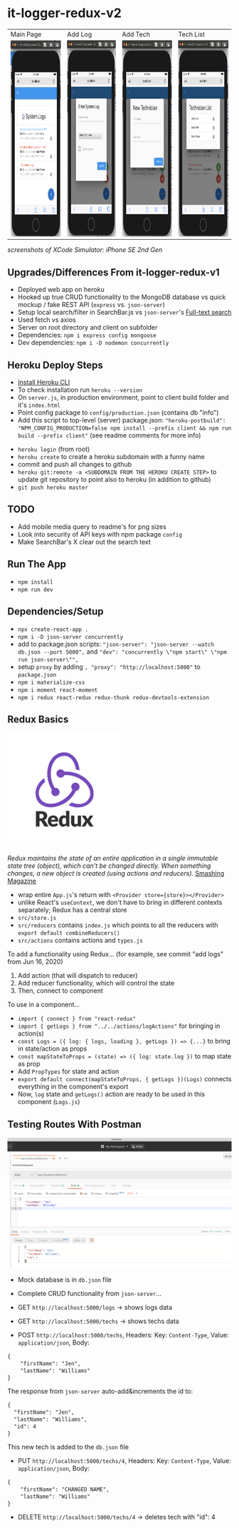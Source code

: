 # it-logger-redux-v2

<table>
  <tr>
    <td>Main Page</td>
    <td>Add Log</td>
    <td>Add Tech</td>
    <td>Tech List</td>
  </tr>
  <tr>
    <td><img src="client/public/img/preview.png" alt="Preview" width=230 height=440></td>
    <td><img src="client/public/img/enterlog.png" alt="Enter Log" width=230 height=440></td>
    <td><img src="client/public/img/newtech.png" alt="Add New Tech" width=230 height=440></td>
    <td><img src="client/public/img/techlist.png" alt="Tech List" width=230 height=440></td>
  </tr>
 </table>

 *screenshots of XCode Simulator: iPhone SE 2nd Gen*

## Upgrades/Differences From it-logger-redux-v1
- Deployed web app on heroku
- Hooked up true CRUD functionality to the MongoDB database vs quick mockup / fake REST API (`express` vs. `json-server`)
- Setup local search/filter in SearchBar.js vs `json-server`'s [Full-text search](https://github.com/typicode/json-server#full-text-search)
- Used fetch vs axios
- Server on root directory and client on subfolder
- Dependencies: `npm i express config mongoose`
- Dev dependencies: `npm i -D nodemon concurrently`

## Heroku Deploy Steps
- [Install Heroku CLI](https://devcenter.heroku.com/articles/heroku-cli#download-and-install)<!-- Command Line Interface -->
- To check installation run `heroku --version`
- On `server.js`, in production environment, point to client build folder and it's `index.html`
- Point config package to `config/production.json` (contains db "info")
- Add this script to top-level (server) package.json: `"heroku-postbuild": "NPM_CONFIG_PRODUCTION=false npm install --prefix client && npm run build --prefix client"` (see readme comments for more info)
<!-- temporary turn off production in order to run build...?; and for client: install dependencies and run build -->
- `heroku login` (from root)
- `heroku create` to create a heroku subdomain with a funny name <!-- and now, it's viewable in your heroku dashboard https://dashboard.heroku.com/apps -->
- commit and push all changes to github
- `heroku git:remote -a <SUBDOMAIN FROM THE HEROKU CREATE STEP>` to update git repository to point also to heroku (in addition to github)<!-- instructions under heroku website's "Create a new Git repository". On your heroku dashboard website... navigate to the new app (i.e. subdomain with funny name) and click on the Deploy tab to get to "Create a new Git repository" -->
- `git push heroku master` <!-- run the postbuild script and create static assets and deploy-->

## TODO
- Add mobile media query to readme's for png sizes
- Look into security of API keys with npm package `config`
- Make SearchBar's X clear out the search text

## Run The App
- `npm install`
- `npm run dev`

## Dependencies/Setup
- `npx create-react-app .`
- `npm i -D json-server concurrently` <!-- dev dependencies: json-server: a fake REST API; concurrently: runs both server and frontend -->
- add to package.json scripts: `"json-server": "json-server --watch db.json --port 5000",` and `"dev": "concurrently \"npm start\" \"npm run json-server\"",` <!-- setting mock database as db.json file -->
- setup `proxy` by adding `, "proxy": "http://localhost:5000"` to `package.json` <!-- to shorten routes in code, i.e. "/" vs "http://localhost:5000/" -->
- `npm i materialize-css` <!-- less code / lightweight compared to material-ui; quick css setup -->
- `npm i moment react-moment` <!-- process dates -->
- `npm i redux react-redux redux-thunk redux-devtools-extension`
<!-- redux: state management library; react-redux: allows redux to work with react; redux-thunk: middleware that allows async functions inside actions, so we can wait for a response, then dispatch to reducer; redux-devtools-extension: for chrome redux dev tools -->

## Redux Basics
![Redux Logo](client/public/img/redux.png)

*Redux maintains the state of an entire application in a single immutable state tree (object), which can’t be changed directly. When something changes, a new object is created (using actions and reducers).* [Smashing Magazine](https://www.smashingmagazine.com/2016/06/an-introduction-to-redux/)

- wrap entire `App.js`'s return with `<Provider store={store}></Provider>`
- unlike React's `useContext`, we don't have to bring in different contexts separately; Redux has a central store
- `src/store.js`
- `src/reducers` contains `index.js` which points to all the reducers with `export default combineReducers()`
- `src/actions` contains actions and `types.js`

To add a functionality using Redux...
(for example, see commit "add logs" from Jun 16, 2020)
1. Add action (that will dispatch to reducer)
2. Add reducer functionality, which will control the state
3. Then, connect to component 

To use in a component...
- `import { connect } from "react-redux"`
- `import { getLogs } from "../../actions/logActions"` for bringing in action(s)
- `const Logs = ({ log: { logs, loading }, getLogs }) => {...}` to bring in state/action as props
- `const mapStateToProps = (state) => ({ log: state.log })` to map state as prop
- Add `PropTypes` for state and action
- `export default connect(mapStateToProps, { getLogs })(Logs)`  connects everything in the component's export
- Now, `log` state and `getLogs()` action are ready to be used in this component (`Logs.js`)

## Testing Routes With Postman
![Preview](client/public/img/postman.png)
- Mock database is in `db.json` file
- Complete CRUD functionality from `json-server`...

- GET `http://localhost:5000/logs` -> shows logs data

- GET `http://localhost:5000/techs` -> shows techs data

- POST `http://localhost:5000/techs`, Headers: Key: `Content-Type`, Value: `application/json`, Body: 
```
{
	"firstName": "Jen",
	"lastName": "Williams"
}
```
The response from `json-server` auto-add&increments the id to: 
```
{
  "firstName": "Jen",
  "lastName": "Williams",
  "id": 4
}
```
This new tech is added to the `db.json` file

- PUT `http://localhost:5000/techs/4`, Headers: Key: `Content-Type`, Value: `application/json`, Body: 
```
{
	"firstName": "CHANGED NAME",
	"lastName": "Williams"
}
```

- DELETE `http://localhost:5000/techs/4` -> deletes tech with "id": 4